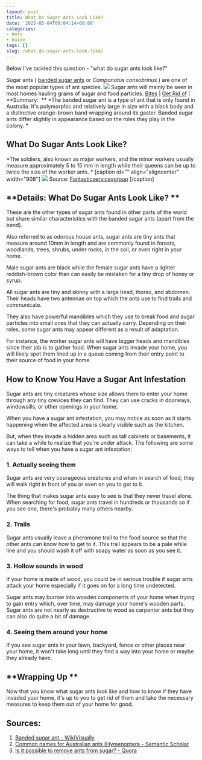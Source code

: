 ```yaml
---
layout: post
title: What Do Sugar Ants Look Like?
date: '2025-05-04T09:04:14+00:00'
categories:
- Ants
- Guide
tags: []
slug: /what-do-sugar-ants-look-like/
---
```


Below I've tackled this question - "what do sugar ants look like?"

Sugar ants (
[banded sugar ants](https://en.wikipedia.org/wiki/Banded_sugar_ant)
or
*Camponotus consobrinus*
) are one of the most popular types of ant species.
![](/assets/img/img/)
Sugar ants will mainly be seen in most homes hauling grains of sugar and food particles.
[Bites](https://pestpolicy.com/do-sugar-ants-bite/)
|
[Get Rid of](https://pestpolicy.com/how-to-get-rid-of-sugar-ants/)
|
**Summary:  **
*The banded sugar ant is a type of ant that is only found in Australia. It's polymorphic and relatively large in size with a black body and a distinctive orange-brown band wrapping around its gaster. Banded sugar ants differ slightly in appearance based on the roles they play in the colony. *
## What Do Sugar Ants Look Like?
*The soldiers, also known as major workers, and the minor workers usually measure approximately 5 to 15 mm in length while their queens can be up to twice the size of the worker ants. *
[caption id="" align="aligncenter" width="908"]
![](/assets/img/04/how-sugar-ants-look-like.jpg)
Source:
[Fantasticservicesgroup](https://fantasticservicesgroup.com.au/blog/banded-sugar-ants/)
[/caption]
## **Details: What Do Sugar Ants Look Like? **
These are the other types of sugar ants found in other parts of the world but share similar characteristics with the banded sugar ants (apart from the band).

Also referred to as odorous house ants, sugar ants are tiny ants that measure around 10mm in length and are commonly found in forests, woodlands, trees, shrubs, under rocks, in the soil, or even right in your home.

Male sugar ants are black while the female sugar ants have a lighter reddish-brown color than can easily be mistaken for a tiny drop of honey or syrup.

All sugar ants are tiny and skinny with a large head, thorax, and abdomen. Their heads have two antennae on top which the ants use to find trails and communicate.

They also have powerful mandibles which they use to break food and sugar particles into small ones that they can actually carry. Depending on their roles, some sugar ants may appear different as a result of adaptation.

For instance, the worker sugar ants will have bigger heads and mandibles since their job is to gather food. When sugar ants invade your home, you will likely spot them lined up in a queue coming from their entry point to their source of food in your home.
## **How to Know You Have a Sugar Ant Infestation**
Sugar ants are tiny creatures whose size allows them to enter your home through any tiny crevices they can find. They can use cracks in doorways, windowsills, or other openings in your home.

When you have a sugar ant infestation, you may notice as soon as it starts happening when the affected area is clearly visible such as the kitchen.

But, when they invade a hidden area such as tall cabinets or basements, it can take a while to realize that you're under attack. The following are some ways to tell when you have a sugar ant infestation:
### 1. Actually seeing them
Sugar ants are very courageous creatures and when in search of food, they will walk right in front of you or even on you to get to it.

The thing that makes sugar ants easy to see is that they never travel alone. When searching for food, sugar ants travel in hundreds or thousands so if you see one, there's probably many others nearby.
### 2. Trails
Sugar ants usually leave a pheromone trail to the food source so that the other ants can know how to get to it. This trail appears to be a pale while line and you should wash it off with soapy water as soon as you see it.
### 3. Hollow sounds in wood
If your home is made of wood, you could be in serious trouble if sugar ants attack your home especially if it goes on for a long time undetected.

Sugar ants may burrow into wooden components of your home when trying to gain entry which, over time, may damage your home's wooden parts. Sugar ants are not nearly as destructive to wood as carpenter ants but they can also do quite a bit of damage.
### 4. Seeing them around your home
If you see sugar ants in your lawn, backyard, fence or other places near your home, it won't take long until they find a way into your home or maybe they already have.
## **Wrapping Up **
Now that you know what sugar ants look like and how to know if they have invaded your home, it's up to you to get rid of them and take the necessary measures to keep them out of your home for good.
## Sources:
1. [Banded sugar ant - WikiVisually](https://wikivisually.com/wiki/Banded_sugar_ant)
2. [Common names for Australian ants (Hymenoptera - Semantic Scholar](https://pdfs.semanticscholar.org/3ce5/f5353abce0e480d4f741c35d23dec1939b4b.pdf)
3. [Is it possible to remove ants from sugar? - Quora](https://www.quora.com/Is-it-possible-to-remove-ants-from-sugar)
